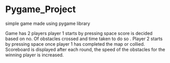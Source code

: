 # Pygame_Project
simple game made using pygame library 


Game has 2 players
player 1 starts by pressing space
score is decided based on no. Of obstacles crossed and time taken to do so .
Player 2 starts by pressing space once player 1 has completed the map or collied.
Scoreboard is displayed after each round, the speed of the obstacles for the winning player is
increased.
